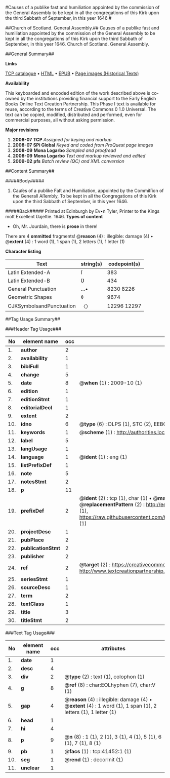 #Causes of a publike fast and humiliation appointed by the commission of the General Assembly to be kept in all the congregations of this Kirk upon the third Sabbath of September, in this yeer 1646.#

##Church of Scotland. General Assembly.##
Causes of a publike fast and humiliation appointed by the commission of the General Assembly to be kept in all the congregations of this Kirk upon the third Sabbath of September, in this yeer 1646.
Church of Scotland. General Assembly.

##General Summary##

**Links**

[TCP catalogue](http://www.ota.ox.ac.uk/tcp/)  • 
[HTML](http://tei.it.ox.ac.uk/tcp/Texts-HTML/free/A33/A33083.html)  • 
[EPUB](http://tei.it.ox.ac.uk/tcp/Texts-EPUB/free/A33/A33083.epub) • 
[Page images (Historical Texts)](https://data.historicaltexts.jisc.ac.uk/view?pubId=eebo-08607920e&pageId=eebo-08607920e-41452-1)

**Availability**

This keyboarded and encoded edition of the
	       work described above is co-owned by the institutions
	       providing financial support to the Early English Books
	       Online Text Creation Partnership. This Phase I text is
	       available for reuse, according to the terms of Creative
	       Commons 0 1.0 Universal. The text can be copied,
	       modified, distributed and performed, even for
	       commercial purposes, all without asking permission.

**Major revisions**

1. __2008-07__ __TCP__ *Assigned for keying and markup*
1. __2008-07__ __SPi Global__ *Keyed and coded from ProQuest page images*
1. __2008-09__ __Mona Logarbo__ *Sampled and proofread*
1. __2008-09__ __Mona Logarbo__ *Text and markup reviewed and edited*
1. __2009-02__ __pfs__ *Batch review (QC) and XML conversion*

##Content Summary##

#####Body#####

1. Cauſes of a publike Faſt and Humiliation, appointed by the Commiſſion of the Generall Aſſembly, To be kept in all the Congregations of this Kirk upon the third Sabbath of September, in this yeer 1646.

#####Back#####
Printed at Edinburgh by Ev•n Tyler, Printer to the Kings moſt Excellent Ʋajeſtie. 1646.
**Types of content**

  * Oh, Mr. Jourdain, there is **prose** in there!

There are 4 **ommitted** fragments! 
 @__reason__ (4) : illegible: damage (4)  •  @__extent__ (4) : 1 word (1), 1 span (1), 2 letters (1), 1 letter (1)

**Character listing**


|Text|string(s)|codepoint(s)|
|---|---|---|
|Latin Extended-A|ſ|383|
|Latin Extended-B|Ʋ|434|
|General Punctuation|…•|8230 8226|
|Geometric Shapes|◊|9674|
|CJKSymbolsandPunctuation|〈〉|12296 12297|

##Tag Usage Summary##

###Header Tag Usage###

|No|element name|occ|attributes|
|---|---|---|---|
|1.|__author__|2||
|2.|__availability__|1||
|3.|__biblFull__|1||
|4.|__change__|5||
|5.|__date__|8| @__when__ (1) : 2009-10 (1)|
|6.|__edition__|1||
|7.|__editionStmt__|1||
|8.|__editorialDecl__|1||
|9.|__extent__|2||
|10.|__idno__|6| @__type__ (6) : DLPS (1), STC (2), EEBO-CITATION (1), OCLC (1), VID (1)|
|11.|__keywords__|1| @__scheme__ (1) : http://authorities.loc.gov/ (1)|
|12.|__label__|5||
|13.|__langUsage__|1||
|14.|__language__|1| @__ident__ (1) : eng (1)|
|15.|__listPrefixDef__|1||
|16.|__note__|5||
|17.|__notesStmt__|2||
|18.|__p__|11||
|19.|__prefixDef__|2| @__ident__ (2) : tcp (1), char (1)  •  @__matchPattern__ (2) : ([0-9\-]+):([0-9IVX]+) (1), (.+) (1)  •  @__replacementPattern__ (2) : http://eebo.chadwyck.com/downloadtiff?vid=$1&page=$2 (1), https://raw.githubusercontent.com/textcreationpartnership/Texts/master/tcpchars.xml#$1 (1)|
|20.|__projectDesc__|1||
|21.|__pubPlace__|2||
|22.|__publicationStmt__|2||
|23.|__publisher__|2||
|24.|__ref__|2| @__target__ (2) : https://creativecommons.org/publicdomain/zero/1.0/ (1), http://www.textcreationpartnership.org/docs/. (1)|
|25.|__seriesStmt__|1||
|26.|__sourceDesc__|1||
|27.|__term__|2||
|28.|__textClass__|1||
|29.|__title__|3||
|30.|__titleStmt__|2||


###Text Tag Usage###

|No|element name|occ|attributes|
|---|---|---|---|
|1.|__date__|1||
|2.|__desc__|4||
|3.|__div__|2| @__type__ (2) : text (1), colophon (1)|
|4.|__g__|8| @__ref__ (8) : char:EOLhyphen (7), char:V (1)|
|5.|__gap__|4| @__reason__ (4) : illegible: damage (4)  •  @__extent__ (4) : 1 word (1), 1 span (1), 2 letters (1), 1 letter (1)|
|6.|__head__|1||
|7.|__hi__|4||
|8.|__p__|9| @__n__ (8) : 1 (1), 2 (1), 3 (1), 4 (1), 5 (1), 6 (1), 7 (1), 8 (1)|
|9.|__pb__|1| @__facs__ (1) : tcp:41452:1 (1)|
|10.|__seg__|1| @__rend__ (1) : decorInit (1)|
|11.|__unclear__|1||
